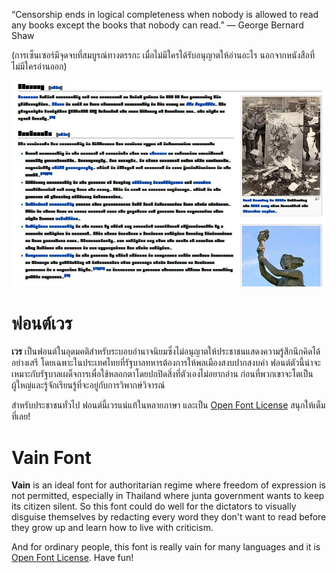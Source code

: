 “Censorship ends in logical completeness when nobody is allowed to read any books except the books that nobody can read.” ― George Bernard Shaw

(การเซ็นเซอร์มีจุดจบที่สมบูรณ์ทางตรรกะ เมื่อไม่มีใครได้รับอนุญาตให้อ่านอะไร นอกจากหนังสือที่ไม่มีใครอ่านออก)

![Vain screenshot](images/vain-screenshot.jpg)

# ฟอนต์เวร

**เวร** เป็นฟอนต์ในอุดมคติสำหรับระบอบอำนาจนิยมซึ่งไม่อนุญาตให้ประชาชนแสดงความรู้สึกนึกคิดได้อย่างเสรี โดยเฉพาะในประเทศไทยที่รัฐบาลทหารต้องการให้พลเมืองสงบปากสงบคำ ฟอนต์ตัวนี้น่าจะเหมาะกับรัฐบาลเผด็จการเพื่อใช้หลอกตาโดยปกปิดสิ่งที่ตัวเองไม่อยากอ่าน ก่อนที่พวกเขาจะโตเป็นผู้ใหญ่และรู้จักเรียนรู้ที่จะอยู่กับการวิพากษ์วิจารณ์

สำหรับประชาชนทั่วไป ฟอนต์นี้เวรแน่แท้ในหลายภาษา และเป็น [Open Font License](http://scripts.sil.org/OFL) สนุกให้เต็มที่เลย!


# Vain Font

**Vain** is an ideal font for authoritarian regime where freedom of expression is not permitted, especially in Thailand where junta government wants to keep its citizen silent. So this font could do well for the dictators to visually disguise themselves by redacting every word they don't want to read before they grow up and learn how to live with criticism.

And for ordinary people, this font is really vain for many languages and it is [Open Font License](http://scripts.sil.org/OFL). Have fun!

